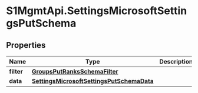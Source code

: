 # S1MgmtApi.SettingsMicrosoftSettingsPutSchema

## Properties
Name | Type | Description | Notes
------------ | ------------- | ------------- | -------------
**filter** | [**GroupsPutRanksSchemaFilter**](GroupsPutRanksSchemaFilter.md) |  | 
**data** | [**SettingsMicrosoftSettingsPutSchemaData**](SettingsMicrosoftSettingsPutSchemaData.md) |  | 


